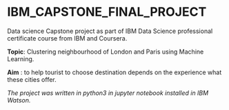 # IBM_CAPSTONE_FINAL_PROJECT

Data science Capstone project as part of IBM Data Science professional certificate course from IBM and Coursera.


<b>Topic</b>: Clustering neighbourhood of London and Paris using Machine Learning.

<strong>Aim</strong> :  to help tourist to choose destination depends on the experience what these cities offer.

<i> The project was written in python3 in jupyter notebook installed in IBM Watson. </i>
